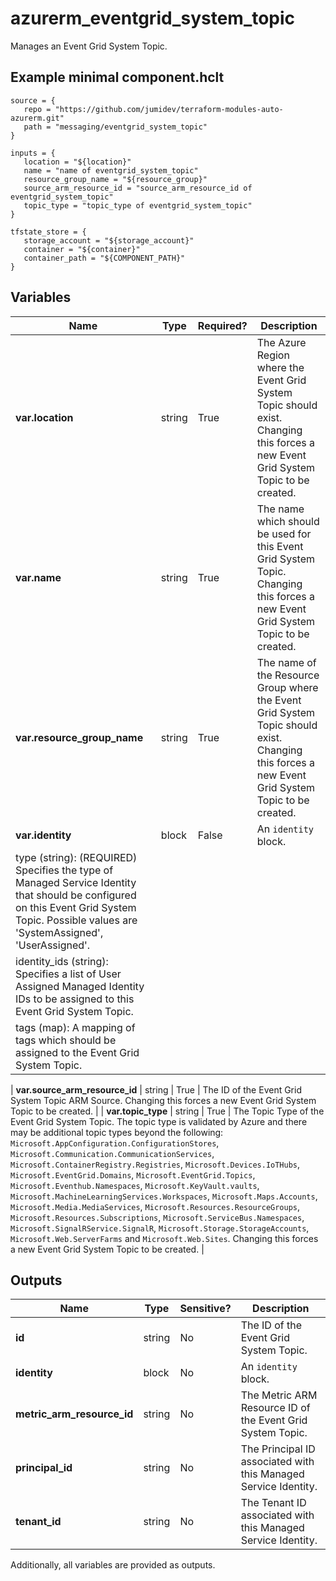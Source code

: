 # azurerm_eventgrid_system_topic

Manages an Event Grid System Topic.

## Example minimal component.hclt

```hcl
source = {
   repo = "https://github.com/jumidev/terraform-modules-auto-azurerm.git" 
   path = "messaging/eventgrid_system_topic" 
}

inputs = {
   location = "${location}" 
   name = "name of eventgrid_system_topic" 
   resource_group_name = "${resource_group}" 
   source_arm_resource_id = "source_arm_resource_id of eventgrid_system_topic" 
   topic_type = "topic_type of eventgrid_system_topic" 
}

tfstate_store = {
   storage_account = "${storage_account}" 
   container = "${container}" 
   container_path = "${COMPONENT_PATH}" 
}

```

## Variables

| Name | Type | Required? |  Description |
| ---- | ---- | --------- |  ----------- |
| **var.location** | string | True | The Azure Region where the Event Grid System Topic should exist. Changing this forces a new Event Grid System Topic to be created. | 
| **var.name** | string | True | The name which should be used for this Event Grid System Topic. Changing this forces a new Event Grid System Topic to be created. | 
| **var.resource_group_name** | string | True | The name of the Resource Group where the Event Grid System Topic should exist. Changing this forces a new Event Grid System Topic to be created. | 
| **var.identity** | block | False | An `identity` block. | | `identity` block structure: || 
|   type (string): (REQUIRED) Specifies the type of Managed Service Identity that should be configured on this Event Grid System Topic. Possible values are 'SystemAssigned', 'UserAssigned'. ||
|   identity_ids (string): Specifies a list of User Assigned Managed Identity IDs to be assigned to this Event Grid System Topic. ||
|   tags (map): A mapping of tags which should be assigned to the Event Grid System Topic. ||

| **var.source_arm_resource_id** | string | True | The ID of the Event Grid System Topic ARM Source. Changing this forces a new Event Grid System Topic to be created. | 
| **var.topic_type** | string | True | The Topic Type of the Event Grid System Topic. The topic type is validated by Azure and there may be additional topic types beyond the following: `Microsoft.AppConfiguration.ConfigurationStores`, `Microsoft.Communication.CommunicationServices`, `Microsoft.ContainerRegistry.Registries`, `Microsoft.Devices.IoTHubs`, `Microsoft.EventGrid.Domains`, `Microsoft.EventGrid.Topics`, `Microsoft.Eventhub.Namespaces`, `Microsoft.KeyVault.vaults`, `Microsoft.MachineLearningServices.Workspaces`, `Microsoft.Maps.Accounts`, `Microsoft.Media.MediaServices`, `Microsoft.Resources.ResourceGroups`, `Microsoft.Resources.Subscriptions`, `Microsoft.ServiceBus.Namespaces`, `Microsoft.SignalRService.SignalR`, `Microsoft.Storage.StorageAccounts`, `Microsoft.Web.ServerFarms` and `Microsoft.Web.Sites`. Changing this forces a new Event Grid System Topic to be created. | 



## Outputs

| Name | Type | Sensitive? | Description |
| ---- | ---- | --------- | --------- |
| **id** | string | No  | The ID of the Event Grid System Topic. | 
| **identity** | block | No  | An `identity` block. | 
| **metric_arm_resource_id** | string | No  | The Metric ARM Resource ID of the Event Grid System Topic. | 
| **principal_id** | string | No  | The Principal ID associated with this Managed Service Identity. | 
| **tenant_id** | string | No  | The Tenant ID associated with this Managed Service Identity. | 

Additionally, all variables are provided as outputs.
